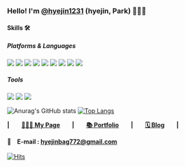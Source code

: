 <!--### Hi there👋🏻-->

### Hello! I'm [@hyejin1231](https://hyejin1231.github.io/#about-me) (hyejin, Park) 🙋🏻‍♀️

#### Skills 🛠
##### Platforms & Languages 
<img src="https://img.shields.io/badge/Java-007396?style=flat-square&logo=Java&logoColor=white"/></a>
<img src="https://img.shields.io/badge/Spring-6DB33F?style=flat-square&logo=Spring&logoColor=white"/></a>
<img src="https://img.shields.io/badge/Spring Boot-6DB33F?style=flat-square&logo=Spring Boot&logoColor=white"/></a>
<img src="https://img.shields.io/badge/Thymeleaf-005F0F?style=flat-square&logo=Thymeleaf&logoColor=white"/></a>
<img src="https://img.shields.io/badge/MariaDB-003545?style=flat-square&logo=MariaDB&logoColor=white"/></a>
<img src="https://img.shields.io/badge/Oracle-F80000?style=flat-square&logo=Oracle&logoColor=white"/></a>
<img src="https://img.shields.io/badge/HTML5-E34F26?style=flat-square&logo=HTML5&logoColor=white"/></a>
<img src="https://img.shields.io/badge/CSS3-1572B6?style=flat-square&logo=CSS3&logoColor=white"/></a>
<img src="https://img.shields.io/badge/Android-3DDC84?style=flat-square&logo=Android&logoColor=white"/></a>
##### Tools 
<img src="https://img.shields.io/badge/Firebase-FFCA28?style=flat-square&logo=Firebase&logoColor=white"/></a>
<img src="https://img.shields.io/badge/Git-F05032?style=flat-square&logo=Git&logoColor=white"/></a>
<img src="https://img.shields.io/badge/Android Studio-3DDC84?style=flat-square&logo=Android Studio&logoColor=white"/></a>


<!--[![Anurag's GitHub stats](https://github-readme-stats.vercel.app/api?username=hyejin1231)](https://github.com/anuraghazra/github-readme-stats)-->
![Anurag's GitHub stats](https://github-readme-stats.vercel.app/api?username=hyejin1231&show_icons=true&theme=radical)
[![Top Langs](https://github-readme-stats.vercel.app/api/top-langs/?username=hyejin1231&layout=compact&theme=radical)](https://github.com/anuraghazra/github-readme-stats)
<br>

**|　　[👩🏻‍💻 My Page](https://hyejin1231.github.io)　　|　　[📚 Portfolio]()　　|　　[🗓 Blog](https://hyejin.tistory.com/)　　|**

**📩　E-mail : hyejinbag772@gmail.com**
<br>
<br>
[![Hits](https://hits.seeyoufarm.com/api/count/incr/badge.svg?url=https%3A%2F%2Fgithub.com%2Fhyejin1231&count_bg=%23E53AC8&title_bg=%23555555&icon=&icon_color=%23E7E7E7&title=hits&edge_flat=false)](https://hits.seeyoufarm.com)       
<!--
**hyejin1231/hyejin1231** is a ✨ _special_ ✨ repository because its `README.md` (this file) appears on your GitHub profile.

Here are some ideas to get you started:

- 🔭 I’m currently working on ...
- 🌱 I’m currently learning ...
- 👯 I’m looking to collaborate on ...
- 🤔 I’m looking for help with ...
- 💬 Ask me about ...
- 📫 How to reach me: ...
- 😄 Pronouns: ...
- ⚡ Fun fact: ...
-->
